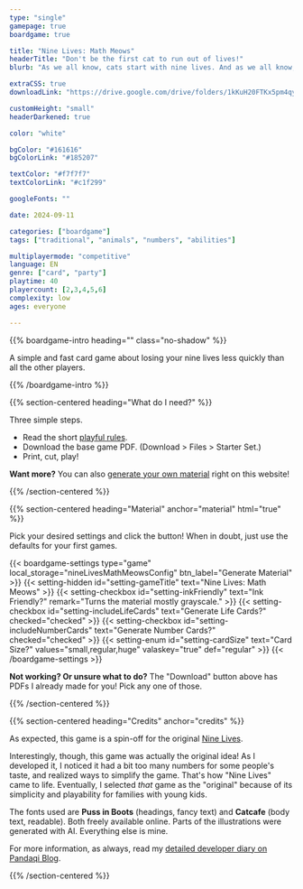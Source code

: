 ```yaml
---
type: "single"
gamepage: true
boardgame: true

title: "Nine Lives: Math Meows"
headerTitle: "Don't be the first cat to run out of lives!"
blurb: "As we all know, cats start with nine lives. And as we all know, being unable to play a card makes you lose a life. Don't lose them all!"

extraCSS: true
downloadLink: "https://drive.google.com/drive/folders/1kKuH20FTKx5pm4qy_dqdNgt79iDSJwYp"

customHeight: "small"
headerDarkened: true

color: "white"

bgColor: "#161616"
bgColorLink: "#185207"

textColor: "#f7f7f7"
textColorLink: "#c1f299"

googleFonts: ""

date: 2024-09-11

categories: ["boardgame"]
tags: ["traditional", "animals", "numbers", "abilities"]

multiplayermode: "competitive"
language: EN
genre: ["card", "party"]
playtime: 40
playercount: [2,3,4,5,6]
complexity: low
ages: everyone

---
```


<div class="bg-cats"></div>

{{% boardgame-intro heading="" class="no-shadow" %}}

A simple and fast card game about losing your nine lives less quickly than all the other players.

{{% /boardgame-intro %}}

{{% section-centered heading="What do I need?" %}}

Three simple steps.
* Read the short [playful rules](rules).
* Download the base game PDF. (Download > Files > Starter Set.)
* Print, cut, play!

**Want more?** You can also [generate your own material](#material) right on this website!

{{% /section-centered %}}

{{% section-centered heading="Material" anchor="material" html="true" %}}

<p>Pick your desired settings and click the button! When in doubt, just use the defaults for your first games.</p>

{{< boardgame-settings type="game" local_storage="nineLivesMathMeowsConfig" btn_label="Generate Material" >}}
	{{< setting-hidden id="setting-gameTitle" text="Nine Lives: Math Meows" >}}
  {{< setting-checkbox id="setting-inkFriendly" text="Ink Friendly?" remark="Turns the material mostly grayscale." >}}
  {{< setting-checkbox id="setting-includeLifeCards" text="Generate Life Cards?" checked="checked" >}}
  {{< setting-checkbox id="setting-includeNumberCards" text="Generate Number Cards?" checked="checked" >}}
  {{< setting-enum id="setting-cardSize" text="Card Size?" values="small,regular,huge" valaskey="true" def="regular" >}}
{{< /boardgame-settings >}}

<p class="settings-remark"><strong>Not working? Or unsure what to do?</strong> The "Download" button above has PDFs I already made for you! Pick any one of those.</p>

{{% /section-centered %}}

{{% section-centered heading="Credits" anchor="credits" %}}

As expected, this game is a spin-off for the original [Nine Lives](https://pandaqi.com/nine-lives).

Interestingly, though, this game was actually the original idea! As I developed it, I noticed it had a bit too many numbers for some people's taste, and realized ways to simplify the game. That's how "Nine Lives" came to life. Eventually, I selected _that_ game as the "original" because of its simplicity and playability for families with young kids.

The fonts used are **Puss in Boots** (headings, fancy text) and **Catcafe** (body text, readable). Both freely available online. Parts of the illustrations were generated with AI. Everything else is mine.

For more information, as always, read my [detailed developer diary on Pandaqi Blog](/blog/boardgames/nine-lives-math-meows).

{{% /section-centered %}}